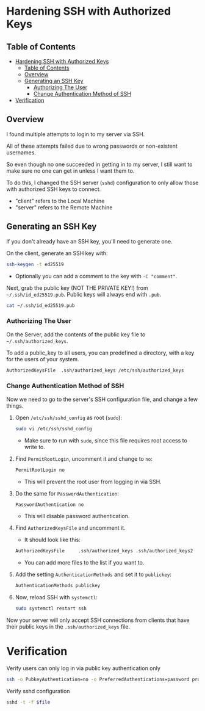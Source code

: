 # Hardening SSH with Authorized Keys

## Table of Contents
- [Hardening SSH with Authorized Keys](#hardening-ssh-with-authorized-keys)
  - [Table of Contents](#table-of-contents)
  - [Overview](#overview)
  - [Generating an SSH Key](#generating-an-ssh-key)
    - [Authorizing The User](#authorizing-the-user)
    - [Change Authentication Method of SSH](#change-authentication-method-of-ssh)
- [Verification](#verification)

## Overview

I found multiple attempts to login to my server via SSH.  

All of these attempts failed due to wrong
passwords or non-existent usernames.

So even though no one succeeded in getting in to my server, I still want to make sure 
no one can get in unless I want them to.

To do this, I changed the SSH server (`sshd`) configuration to only allow those with 
authorized SSH keys to connect.

- "client" refers to the Local Machine
- "server" refers to the Remote Machine

## Generating an SSH Key

If you don't already have an SSH key, you'll need to generate one.  

On the client, generate an SSH key with:
```bash
ssh-keygen -t ed25519
```
* Optionally you can add a comment to the key with `-C "comment"`.  

Next, grab the public key (NOT THE PRIVATE KEY!) from `~/.ssh/id_ed25519.pub`.
Public keys will always end with `.pub`.
```bash
cat ~/.ssh/id_ed25519.pub
```

### Authorizing The User
On the Server, add the contents of the public key file to `~/.ssh/authorized_keys`.

To  add a public_key to all users, you can predefined a directory, with a key for the users of your system.

```bash
AuthorizedKeysFile  .ssh/authorized_keys /etc/ssh/authorized_keys
```

### Change Authentication Method of SSH

Now we need to go to the server's SSH configuration file, and change a few things.

1. Open `/etc/ssh/sshd_config` as root (`sudo`):

    ```bash
    sudo vi /etc/ssh/sshd_config
    ```
    * Make sure to run with `sudo`, since this file requires root access to write to.

2. Find `PermitRootLogin`, uncomment it and change to `no`:
    ```sh
    PermitRootLogin no
    ```
    * This will prevent the root user from logging in via SSH.  

3. Do the same for `PasswordAuthentication`:
    ```sh
    PasswordAuthentication no
    ```
    * This will disable password authentication.  

4. Find `AuthorizedKeysFile` and uncomment it.
    * It should look like this:
    ```bash
    AuthorizedKeysFile     .ssh/authorized_keys .ssh/authorized_keys2
    ```
    * You can add more files to the list if you want to. 


5. Add the setting `AuthenticationMethods` and set it to `publickey`:
    ```sh
    AuthenticationMethods publickey
    ```

6. Now, reload SSH with `systemctl`:
    ```sh
    sudo systemctl restart ssh
    ```

Now your server will only accept SSH connections from clients that have their
public keys in the `.ssh/authorized_keys` file.


# Verification

Verify users can only log in via public key authentication only

```bash
ssh -o PubkeyAuthentication=no -o PreferredAuthentications=password proxmox.inside.lan
```

Verify sshd configuration

```bash
sshd -t -f $file
```
